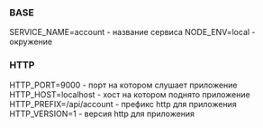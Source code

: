 ### BASE
SERVICE_NAME=account - название сервиса
NODE_ENV=local - окружение

### HTTP
HTTP_PORT=9000 - порт на котором слушает приложение
HTTP_HOST=localhost - хост на котором поднято приложение
HTTP_PREFIX=/api/account - префикс http для приложения
HTTP_VERSION=1 - версия http для приложения